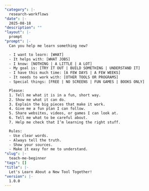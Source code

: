 ```yaml
---
"category": |-
  research-workflows
"date": |-
  2025-08-18
"description": ""
"layout": |-
  prompt
"prompt": |-
  Can you help me learn something new?

  - I want to learn: [WHAT]
  - It helps with: [WHAT JOBS]
  - I know: [NOTHING | A LITTLE | A LOT]
  - My goal is: [TRY IT OUT | BUILD SOMETHING | UNDERSTAND IT]
  - I have this much time: [A FEW DAYS | A FEW WEEKS]
  - It needs to work with: [OTHER TOOLS OR PROGRAMS]
  - Special things: [FREE | NO SCREENS | FUN GAMES | BOOKS ONLY]

  Please:
  1. Tell me what it is in a fun, short way.
  2. Show me what it can do.
  3. Explain the big pieces that make it work.
  4. Give me a fun plan I can follow.
  5. Share websites, videos, or games I can look at.
  6. Tell me what to be careful about.
  7. Help me check that I’m learning the right stuff.

  Rules:
  - Use clear words.
  - Always tell the truth.
  - Show your sources.
  - Make it easy for me to understand.
"slug": |-
  teach-me-beginner
"tags": []
"title": |-
  Let's Learn About a New Tool Together!
"version": |-
  1.0.0
---
```

